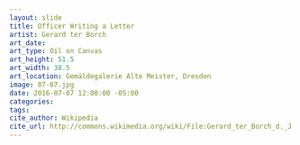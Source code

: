 ```yaml
---
layout: slide
title: Officer Writing a Letter
artist: Gerard ter Borch
art_date:
art_type: Oil on Canvas
art_height: 51.5
art_width: 38.5
art_location: Gemäldegalerie Alte Meister, Dresden
image: 07-07.jpg
date: 2016-07-07 12:00:00 -05:00
categories:
tags:
cite_author: Wikipedia
cite_url: http://commons.wikimedia.org/wiki/File:Gerard_ter_Borch_d._J._006.jpg
---
```


